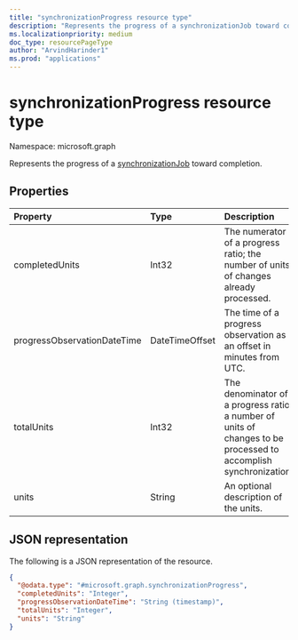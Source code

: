 ```yaml
---
title: "synchronizationProgress resource type"
description: "Represents the progress of a synchronizationJob toward completion."
ms.localizationpriority: medium
doc_type: resourcePageType
author: "ArvindHarinder1"
ms.prod: "applications"
---
```


# synchronizationProgress resource type

Namespace: microsoft.graph

Represents the progress of a [synchronizationJob](synchronization-synchronizationjob.md) toward completion.

## Properties

| Property                              | Type      | Description    |
|:--------------------------------------|:----------|:---------------|
|completedUnits|Int32|The numerator of a progress ratio; the number of units of changes already processed.|
|progressObservationDateTime|DateTimeOffset|The time of a progress observation as an offset in minutes from UTC.|
|totalUnits|Int32|The denominator of a progress ratio; a number of units of changes to be processed to accomplish synchronization.|
|units|String|An optional description of the units.|


## JSON representation
The following is a JSON representation of the resource.
<!-- {
  "blockType": "resource",
  "@odata.type": "microsoft.graph.synchronizationProgress"
}
-->
``` json
{
  "@odata.type": "#microsoft.graph.synchronizationProgress",
  "completedUnits": "Integer",
  "progressObservationDateTime": "String (timestamp)",
  "totalUnits": "Integer",
  "units": "String"
}
```

<!-- uuid: 15571993-7e2f-4842-84d5-01ceb67cdc05
20185-08-14 22:30:00 UTC -->
<!--
{
  "type": "#page.annotation",
  "description": "synchronizationProcess resource",
  "keywords": "",
  "section": "documentation",
  "tocPath": "",
  "suppressions": []
}
-->


